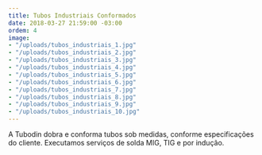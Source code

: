```yaml
---
title: Tubos Industriais Conformados
date: 2018-03-27 21:59:00 -03:00
ordem: 4
image:
- "/uploads/tubos_industriais_1.jpg"
- "/uploads/tubos_industriais_2.jpg"
- "/uploads/tubos_industriais_3.jpg"
- "/uploads/tubos_industriais_4.jpg"
- "/uploads/tubos_industriais_5.jpg"
- "/uploads/tubos_industriais_6.jpg"
- "/uploads/tubos_industriais_7.jpg"
- "/uploads/tubos_industriais_8.jpg"
- "/uploads/tubos_industriais_9.jpg"
- "/uploads/tubos_industriais_10.jpg"
---
```


A Tubodin dobra e conforma tubos sob medidas, conforme especificações do cliente. Executamos serviços de solda MIG, TIG e por indução.